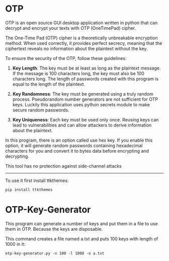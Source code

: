 # OTP
OTP is an open source GUI desktop application written in python that can decrypt and encrypt your texts with OTP (OneTimePad) cipher. 

The One-Time Pad (OTP) cipher is a theoretically unbreakable encryption method. When used correctly, it provides perfect secrecy, meaning that the ciphertext reveals no information about the plaintext without the key.

To ensure the security of the OTP, follow these guidelines: 

1. **Key Length**: The key must be at least as long as the plaintext message. If the message is 100 characters long, the key must also be 100 characters long. The length of passwords created with this program is equal to the length of the plaintext.

2. **Key Randomness**: The key must be generated using a truly random process. Pseudorandom number generators are not sufficient for OTP keys. Luckily this application uses python secrets module to make secure random passwords. 

3. **Key Uniqueness**: Each key must be used only once. Reusing keys can lead to vulnerabilities and can allow attackers to derive information about the plaintext. 

In this program, there is an option called use hex key.  If you enable this option, it will generate random passwords containing hexadecimal characters for you and convert it to bytes data before encrypting and decrypting.

This tool has no protection against side-channel attacks

---
To use it first install ttkthemes:
```
pip install ttkthemes
```

# OTP-Key-Generator
This program can generate a number of keys and put them in a file to use them in OTP. Because the keys are disposable.

This command creates a file named a.txt and puts 100 keys with length of 1000 in it:
```
otp-key-generator.py -n 100 -l 1000 -o a.txt
```
